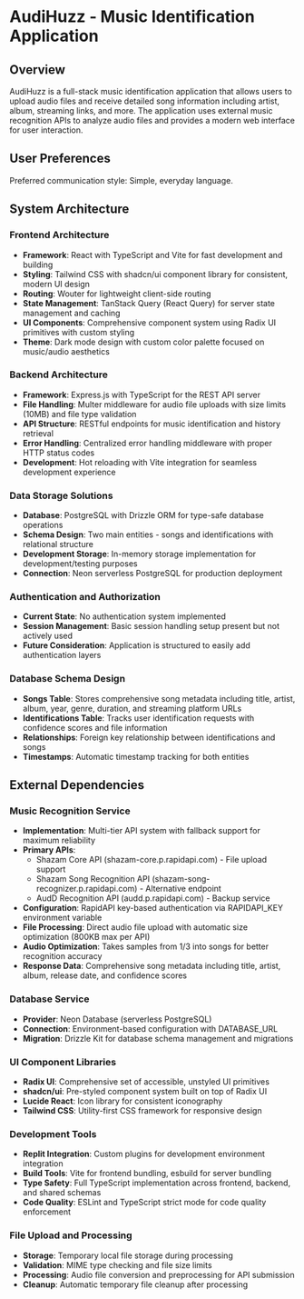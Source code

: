 # AudiHuzz - Music Identification Application

## Overview

AudiHuzz is a full-stack music identification application that allows users to upload audio files and receive detailed song information including artist, album, streaming links, and more. The application uses external music recognition APIs to analyze audio files and provides a modern web interface for user interaction.

## User Preferences

Preferred communication style: Simple, everyday language.

## System Architecture

### Frontend Architecture
- **Framework**: React with TypeScript and Vite for fast development and building
- **Styling**: Tailwind CSS with shadcn/ui component library for consistent, modern UI design
- **Routing**: Wouter for lightweight client-side routing
- **State Management**: TanStack Query (React Query) for server state management and caching
- **UI Components**: Comprehensive component system using Radix UI primitives with custom styling
- **Theme**: Dark mode design with custom color palette focused on music/audio aesthetics

### Backend Architecture
- **Framework**: Express.js with TypeScript for the REST API server
- **File Handling**: Multer middleware for audio file uploads with size limits (10MB) and file type validation
- **API Structure**: RESTful endpoints for music identification and history retrieval
- **Error Handling**: Centralized error handling middleware with proper HTTP status codes
- **Development**: Hot reloading with Vite integration for seamless development experience

### Data Storage Solutions
- **Database**: PostgreSQL with Drizzle ORM for type-safe database operations
- **Schema Design**: Two main entities - songs and identifications with relational structure
- **Development Storage**: In-memory storage implementation for development/testing purposes
- **Connection**: Neon serverless PostgreSQL for production deployment

### Authentication and Authorization
- **Current State**: No authentication system implemented
- **Session Management**: Basic session handling setup present but not actively used
- **Future Consideration**: Application is structured to easily add authentication layers

### Database Schema Design
- **Songs Table**: Stores comprehensive song metadata including title, artist, album, year, genre, duration, and streaming platform URLs
- **Identifications Table**: Tracks user identification requests with confidence scores and file information
- **Relationships**: Foreign key relationship between identifications and songs
- **Timestamps**: Automatic timestamp tracking for both entities

## External Dependencies

### Music Recognition Service
- **Implementation**: Multi-tier API system with fallback support for maximum reliability
- **Primary APIs**: 
  - Shazam Core API (shazam-core.p.rapidapi.com) - File upload support
  - Shazam Song Recognition API (shazam-song-recognizer.p.rapidapi.com) - Alternative endpoint
  - AudD Recognition API (audd.p.rapidapi.com) - Backup service
- **Configuration**: RapidAPI key-based authentication via RAPIDAPI_KEY environment variable
- **File Processing**: Direct audio file upload with automatic size optimization (800KB max per API)
- **Audio Optimization**: Takes samples from 1/3 into songs for better recognition accuracy
- **Response Data**: Comprehensive song metadata including title, artist, album, release date, and confidence scores

### Database Service
- **Provider**: Neon Database (serverless PostgreSQL)
- **Connection**: Environment-based configuration with DATABASE_URL
- **Migration**: Drizzle Kit for database schema management and migrations

### UI Component Libraries
- **Radix UI**: Comprehensive set of accessible, unstyled UI primitives
- **shadcn/ui**: Pre-styled component system built on top of Radix UI
- **Lucide React**: Icon library for consistent iconography
- **Tailwind CSS**: Utility-first CSS framework for responsive design

### Development Tools
- **Replit Integration**: Custom plugins for development environment integration
- **Build Tools**: Vite for frontend bundling, esbuild for server bundling
- **Type Safety**: Full TypeScript implementation across frontend, backend, and shared schemas
- **Code Quality**: ESLint and TypeScript strict mode for code quality enforcement

### File Upload and Processing
- **Storage**: Temporary local file storage during processing
- **Validation**: MIME type checking and file size limits
- **Processing**: Audio file conversion and preprocessing for API submission
- **Cleanup**: Automatic temporary file cleanup after processing